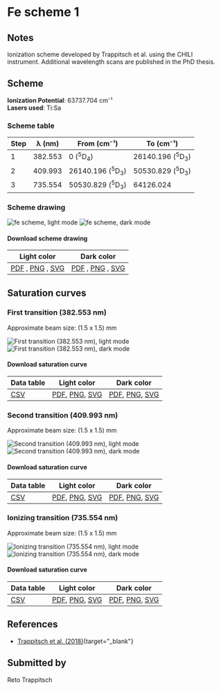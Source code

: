 # Fe scheme 1

## Notes

Ionization scheme developed by Trappitsch et al. using the CHILI instrument. Additional wavelength scans are published in the PhD thesis.



## Scheme

**Ionization Potential**: 63737.704 cm⁻¹  
**Lasers used**: Ti:Sa

### Scheme table

| Step | λ (nm)  |        From (cm⁻¹)        |         To (cm⁻¹)         |
| ---- | ------- | ------------------------- | ------------------------- |
| 1    | 382.553 | 0 ($^{5}$D$_{4}$)         | 26140.196 ($^{5}$D$_{3}$) |
| 2    | 409.993 | 26140.196 ($^{5}$D$_{3}$) | 50530.829 ($^{5}$D$_{3}$) |
| 3    | 735.554 | 50530.829 ($^{5}$D$_{3}$) | 64126.024                 |


### Scheme drawing

![fe scheme, light mode](fe-001/fe-001-light.png#only-light)
![fe scheme, dark mode](fe-001/fe-001-dark-web.png#only-dark)

#### Download scheme drawing

|                                            Light color                                            |                                           Dark color                                           |
| ------------------------------------------------------------------------------------------------- | ---------------------------------------------------------------------------------------------- |
| [PDF](fe-001/fe-001-light.pdf) , [PNG](fe-001/fe-001-light.png) , [SVG](fe-001/fe-001-light.svg)  | [PDF](fe-001/fe-001-dark.pdf) , [PNG](fe-001/fe-001-dark.png) , [SVG](fe-001/fe-001-dark.svg)  |


## Saturation curves

### First transition (382.553 nm)

Approximate beam size: (1.5 x 1.5) mm

![First transition (382.553 nm), light mode](fe-001/sat-0-light.png#only-light)
![First transition (382.553 nm), dark mode](fe-001/sat-0-dark-web.png#only-dark)


#### Download saturation curve

|             Data table             |                                         Light color                                         |                                        Dark color                                        |
| ---------------------------------- | ------------------------------------------------------------------------------------------- | ---------------------------------------------------------------------------------------- |
| [CSV](fe-001/sat-0-data-table.csv) | [PDF](fe-001/sat-0-light.pdf), [PNG](fe-001/sat-0-light.png), [SVG](fe-001/sat-0-light.svg) | [PDF](fe-001/sat-0-dark.pdf), [PNG](fe-001/sat-0-dark.png), [SVG](fe-001/sat-0-dark.svg) |


### Second transition (409.993 nm)

Approximate beam size: (1.5 x 1.5) mm

![Second transition (409.993 nm), light mode](fe-001/sat-1-light.png#only-light)
![Second transition (409.993 nm), dark mode](fe-001/sat-1-dark-web.png#only-dark)


#### Download saturation curve

|             Data table             |                                         Light color                                         |                                        Dark color                                        |
| ---------------------------------- | ------------------------------------------------------------------------------------------- | ---------------------------------------------------------------------------------------- |
| [CSV](fe-001/sat-1-data-table.csv) | [PDF](fe-001/sat-1-light.pdf), [PNG](fe-001/sat-1-light.png), [SVG](fe-001/sat-1-light.svg) | [PDF](fe-001/sat-1-dark.pdf), [PNG](fe-001/sat-1-dark.png), [SVG](fe-001/sat-1-dark.svg) |


### Ionizing transition (735.554 nm)

Approximate beam size: (1.5 x 1.5) mm

![Ionizing transition (735.554 nm), light mode](fe-001/sat-2-light.png#only-light)
![Ionizing transition (735.554 nm), dark mode](fe-001/sat-2-dark-web.png#only-dark)


#### Download saturation curve

|             Data table             |                                         Light color                                         |                                        Dark color                                        |
| ---------------------------------- | ------------------------------------------------------------------------------------------- | ---------------------------------------------------------------------------------------- |
| [CSV](fe-001/sat-2-data-table.csv) | [PDF](fe-001/sat-2-light.pdf), [PNG](fe-001/sat-2-light.png), [SVG](fe-001/sat-2-light.svg) | [PDF](fe-001/sat-2-dark.pdf), [PNG](fe-001/sat-2-dark.png), [SVG](fe-001/sat-2-dark.svg) |




## References

  - [Trappitsch et al. (2018)](https://doi.org/10.1016/j.gca.2017.05.031){target="_blank"}



## Submitted by

Reto Trappitsch

